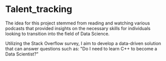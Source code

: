 # Talent_tracking
 
The idea for this project stemmed from reading and watching various podcasts that provided insights on the necessary skills for individuals looking to transition into the field of Data Science.

Utilizing the Stack Overflow survey, I aim to develop a data-driven solution that can answer questions such as:
"Do I need to learn C++ to become a Data Scientist?"
